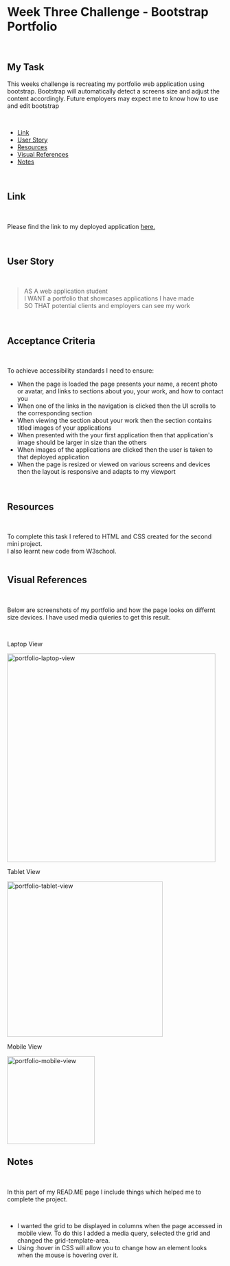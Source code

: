# <h1>Week Three Challenge - Bootstrap Portfolio</h1>
  <br/>
 <h2>My Task</h2> 
   <p>This weeks challenge is recreating my portfolio web application using bootstrap. Bootstrap will automatically detect a screens size and adjust the content accordingly. Future employers may expect me to know how to use and edit bootstrap</p>
  
 <br/>
  <ul>
    <li><a href="https://github.com/tyrkgithub/bootstrap-portfolio/blob/main/README.md#link">Link</a></li>
    <li><a href="https://github.com/tyrkgithub/bootstrap-portfolio/blob/main/README.md#acceptance-criteria">User Story</a></li>
    <li><a href="https://github.com/tyrkgithub/bootstrap-portfolio/blob/main/README.md#resources">Resources</a></li>
    <li><a href="https://github.com/tyrkgithub/bootstrap-portfolio/blob/main/README.md#visual-references">Visual References</a></li>
    <li><a href="https://github.com/tyrkgithub/bootstrap-portfolio/blob/main/README.md#notes">Notes</a></li>
  
  </ul>
  <br/>
  
 <h2>Link</h2>
  
  <br/>
  
  <p> Please find the link to my deployed application <a href="https://tyrkgithub.github.io/week-two-challenge">here.</a> </p>
  
  <br/>
  
 <h2>User Story</h2>
  
  <br/>
  
  >AS A web application student<br/>
     I WANT a portfolio that showcases applications I have made<br/>
     SO THAT potential clients and employers can see my work<br/>
  </p>
  
  <br/>
  
<h2>Acceptance Criteria</h2>

  <br/>
  
  <p>To achieve accessibility standards I need to ensure:</p>
  
  <ul>
    <li>When the page is loaded the page presents your name, a recent photo or avatar, and links to sections about you, your work, and how to contact you</li>
    <li>When one of the links in the navigation is clicked then the UI scrolls to the corresponding section</li>
    <li>When viewing the section about your work then the section contains titled images of your applications</li>
    <li>When presented with the your first application then that application's image should be larger in size than the others</li>
    <li>When images of the applications are clicked then the user is taken to that deployed application</li>
    <li>When the page is resized or viewed on various screens and devices then the layout is responsive and adapts to my viewport</li>
  </ul>
  
  <br/>

<h2>Resources</h2>

  <br/>
 
  <p>To complete this task I refered to HTML and CSS created for the second mini project.<br/>
   I also learnt new code from W3school.<br/>
  
  <br/>

 <h2>Visual References</h2>
 
  <br/>

  <p>Below are screenshots of my portfolio and how the page looks on differnt size devices. I have used media quieries to get this result.</p>


  <br/>
    <p>Laptop View</p>
   <img width="485" alt="portfolio-laptop-view" src="https://user-images.githubusercontent.com/118772733/208523563-cade0b58-82fd-4aa3-a4b4-681a58ce1b1f.png">

   <br/>
   <p>Tablet View</p>
<img width="362" alt="portfolio-tablet-view" src="https://user-images.githubusercontent.com/118772733/208523579-6b394336-acb5-479f-b46d-5daa7d723315.png">
<br/>

<p>Mobile View</p>
<img width="204" alt="portfolio-mobile-view" src="https://user-images.githubusercontent.com/118772733/208523583-c5e6f12b-3c9c-4138-a218-aa77366b5306.png">
  
 <h2>Notes</h2>
 

  <br/>
  
  <p>In this part of my READ.ME page I include things which helped me to complete the project.</p>
  
  <br/>
  
  <ul>
   <li>I wanted the grid to be displayed in columns when the page accessed in mobile view. To do this I added a media query, selected the grid and changed the grid-template-area.</li>
   <li>Using :hover in CSS will allow you to change how an element looks when the mouse is hovering over it.</p>

